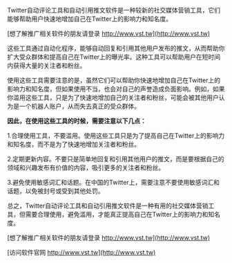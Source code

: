 Twitter自动评论工具和自动引用推文软件是一种较新的社交媒体营销工具，它们能够帮助用户快速地增加自己在Twitter上的影响力和知名度。

[想了解推广相关软件的朋友请登录 http://www.vst.tw](http://www.vst.tw)

这些工具通过自动化程序，能够自动回复和引用其他用户发布的推文，从而帮助你扩大受众群体和提高自己在Twitter上的曝光率。这种工具可以帮助用户在短时间内获得大量的关注者和粉丝。

使用这些工具需要注意的是，虽然它们可以帮助你快速地增加自己在Twitter上的影响力和知名度，但如果使用不当，也会对自己的声誉造成负面影响。例如，如果你滥用这些工具，只是为了快速地增加自己的关注者和粉丝，可能会被其他用户认为是一个机器人账户，从而失去真正的受众群体。

**因此，在使用这些工具的时候，需要注意以下几点：**

1.合理使用工具，不要滥用。使用这些工具只是为了提高自己在Twitter上的影响力和知名度，而不是为了快速地增加关注者和粉丝。

2.定期更新内容。不要只是简单地回复和引用其他用户的推文，而是要根据自己的领域和兴趣发布有价值的内容，吸引更多的关注者和粉丝。

3.避免使用敏感词汇和话题。在中国的Twitter上，需要注意不要使用敏感词汇和话题，以免被封号或受到其他处罚。

总之，Twitter自动评论工具和自动引用推文软件是一种有用的社交媒体营销工具，但需要合理使用，避免滥用，才能真正提高自己在Twitter上的影响力和知名度。

[想了解推广相关软件的朋友请登录 http://www.vst.tw](http://www.vst.tw)


[访问软件官网 http://www.vst.tw](http://www.vst.tw)
